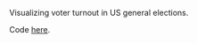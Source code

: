 Visualizing voter turnout in US general elections.

Code [here](https://github.com/jarad/voter_turnout).
